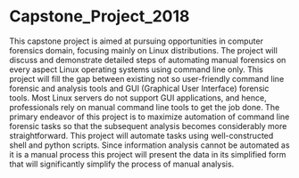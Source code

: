# Capstone_Project_2018
This capstone project is aimed at pursuing opportunities in computer forensics domain, focusing mainly on Linux distributions. The project will discuss and demonstrate detailed steps of automating manual forensics on every aspect Linux operating systems using command line only. This project will fill the gap between existing not so user-friendly command line forensic and analysis tools and GUI (Graphical User Interface) forensic tools. Most Linux servers do not support GUI applications, and hence, professionals rely on manual command line tools to get the job done. The primary endeavor of this project is to maximize automation of command line forensic tasks so that the subsequent analysis becomes considerably more straightforward. This project will automate tasks using well-constructed shell and python scripts. Since information analysis cannot be automated as it is a manual process this project will present the data in its simplified form that will significantly simplify the process of manual analysis.
